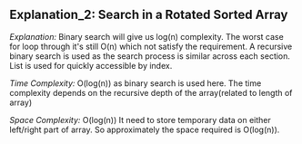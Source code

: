 ## Explanation_2: Search in a Rotated Sorted Array 

_Explanation:_
Binary search will give us log(n) complexity. The worst case for loop through it's still O(n) which not satisfy the requirement. 
A recursive binary search is used as the search process is similar across each section. List is used for quickly accessible by index.

_Time Complexity:_
O(log(n)) as binary search is used here. The time complexity depends on the recursive depth of the array(related to length of array)

_Space Complexity:_
O(log(n)) It need to store temporary data on either left/right part of array. So approximately the space required is O(log(n)).